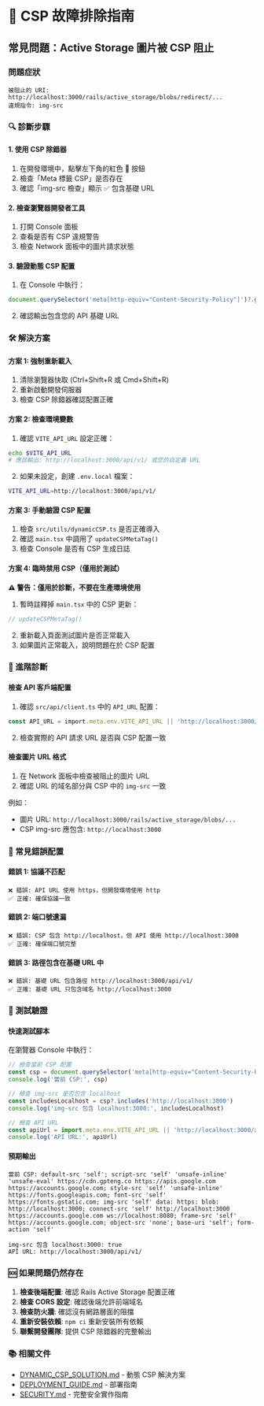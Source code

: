 # 🚨 CSP 故障排除指南

## 常見問題：Active Storage 圖片被 CSP 阻止

### 問題症狀

```
被阻止的 URI: http://localhost:3000/rails/active_storage/blobs/redirect/...
違規指令: img-src
```

### 🔍 診斷步驟

#### 1. 使用 CSP 除錯器

1. 在開發環境中，點擊左下角的紅色 🐛 按鈕
2. 檢查「Meta 標籤 CSP」是否存在
3. 確認「img-src 檢查」顯示 ✅ 包含基礎 URL

#### 2. 檢查瀏覽器開發者工具

1. 打開 Console 面板
2. 查看是否有 CSP 違規警告
3. 檢查 Network 面板中的圖片請求狀態

#### 3. 驗證動態 CSP 配置

1. 在 Console 中執行：

```javascript
document.querySelector('meta[http-equiv="Content-Security-Policy"]')?.getAttribute('content')
```

2. 確認輸出包含您的 API 基礎 URL

### 🛠️ 解決方案

#### 方案 1: 強制重新載入

1. 清除瀏覽器快取 (Ctrl+Shift+R 或 Cmd+Shift+R)
2. 重新啟動開發伺服器
3. 檢查 CSP 除錯器確認配置正確

#### 方案 2: 檢查環境變數

1. 確認 `VITE_API_URL` 設定正確：

```bash
echo $VITE_API_URL
# 應該輸出: http://localhost:3000/api/v1/ 或您的自定義 URL
```

2. 如果未設定，創建 `.env.local` 檔案：

```bash
VITE_API_URL=http://localhost:3000/api/v1/
```

#### 方案 3: 手動驗證 CSP 配置

1. 檢查 `src/utils/dynamicCSP.ts` 是否正確導入
2. 確認 `main.tsx` 中調用了 `updateCSPMetaTag()`
3. 檢查 Console 是否有 CSP 生成日誌

#### 方案 4: 臨時禁用 CSP（僅用於測試）

**⚠️ 警告：僅用於診斷，不要在生產環境使用**

1. 暫時註釋掉 `main.tsx` 中的 CSP 更新：

```typescript
// updateCSPMetaTag()
```

2. 重新載入頁面測試圖片是否正常載入
3. 如果圖片正常載入，說明問題在於 CSP 配置

### 🔧 進階診斷

#### 檢查 API 客戶端配置

1. 確認 `src/api/client.ts` 中的 `API_URL` 配置：

```typescript
const API_URL = import.meta.env.VITE_API_URL || 'http://localhost:3000/api/v1/'
```

2. 檢查實際的 API 請求 URL 是否與 CSP 配置一致

#### 檢查圖片 URL 格式

1. 在 Network 面板中檢查被阻止的圖片 URL
2. 確認 URL 的域名部分與 CSP 中的 `img-src` 一致

例如：

-   圖片 URL: `http://localhost:3000/rails/active_storage/blobs/...`
-   CSP img-src 應包含: `http://localhost:3000`

### 📝 常見錯誤配置

#### 錯誤 1: 協議不匹配

```
❌ 錯誤: API URL 使用 https，但開發環境使用 http
✅ 正確: 確保協議一致
```

#### 錯誤 2: 端口號遺漏

```
❌ 錯誤: CSP 包含 http://localhost，但 API 使用 http://localhost:3000
✅ 正確: 確保端口號完整
```

#### 錯誤 3: 路徑包含在基礎 URL 中

```
❌ 錯誤: 基礎 URL 包含路徑 http://localhost:3000/api/v1/
✅ 正確: 基礎 URL 只包含域名 http://localhost:3000
```

### 🧪 測試驗證

#### 快速測試腳本

在瀏覽器 Console 中執行：

```javascript
// 檢查當前 CSP 配置
const csp = document.querySelector('meta[http-equiv="Content-Security-Policy"]')?.getAttribute('content')
console.log('當前 CSP:', csp)

// 檢查 img-src 是否包含 localhost
const includesLocalhost = csp?.includes('http://localhost:3000')
console.log('img-src 包含 localhost:3000:', includesLocalhost)

// 檢查 API URL
const apiUrl = import.meta.env.VITE_API_URL || 'http://localhost:3000/api/v1/'
console.log('API URL:', apiUrl)
```

#### 預期輸出

```
當前 CSP: default-src 'self'; script-src 'self' 'unsafe-inline' 'unsafe-eval' https://cdn.gpteng.co https://apis.google.com https://accounts.google.com; style-src 'self' 'unsafe-inline' https://fonts.googleapis.com; font-src 'self' https://fonts.gstatic.com; img-src 'self' data: https: blob: http://localhost:3000; connect-src 'self' http://localhost:3000 https://accounts.google.com ws://localhost:8080; frame-src 'self' https://accounts.google.com; object-src 'none'; base-uri 'self'; form-action 'self'

img-src 包含 localhost:3000: true
API URL: http://localhost:3000/api/v1/
```

### 🆘 如果問題仍然存在

1. **檢查後端配置**: 確認 Rails Active Storage 配置正確
2. **檢查 CORS 設定**: 確認後端允許前端域名
3. **檢查防火牆**: 確認沒有網路層面的阻擋
4. **重新安裝依賴**: `npm ci` 重新安裝所有依賴
5. **聯繫開發團隊**: 提供 CSP 除錯器的完整輸出

### 📚 相關文件

-   [DYNAMIC_CSP_SOLUTION.md](./DYNAMIC_CSP_SOLUTION.md) - 動態 CSP 解決方案
-   [DEPLOYMENT_GUIDE.md](./DEPLOYMENT_GUIDE.md) - 部署指南
-   [SECURITY.md](./SECURITY.md) - 完整安全實作指南
